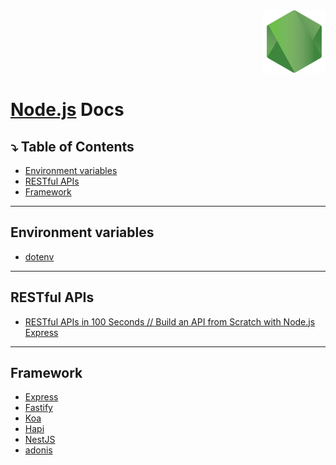<div align="end">
<img height="100" src="https://raw.githubusercontent.com/github/explore/80688e429a7d4ef2fca1e82350fe8e3517d3494d/topics/nodejs/nodejs.png" alt="nodejs"/>
</div>

# **[Node.js](https://nodejs.org/) Docs**

## :arrow_heading_down: Table of Contents

* [Environment variables](https://github.com/marcelosperalta/docs_nodejs#environment-variables)
* [RESTful APIs](https://github.com/marcelosperalta/docs_nodejs#restful-apis)
* [Framework](https://github.com/marcelosperalta/docs_nodejs#framework)

<hr>

## Environment variables

* [dotenv](https://github.com/motdotla/dotenv)

<hr>

## RESTful APIs

* [RESTful APIs in 100 Seconds // Build an API from Scratch with Node.js Express](./fireship/restful_api)

<hr>

## Framework

* [Express](https://expressjs.com/)
* [Fastify](https://www.fastify.io/)
* [Koa](https://koajs.com/)
* [Hapi](https://hapi.dev/)
* [NestJS](https://nestjs.com/)
* [adonis](https://adonisjs.com/)